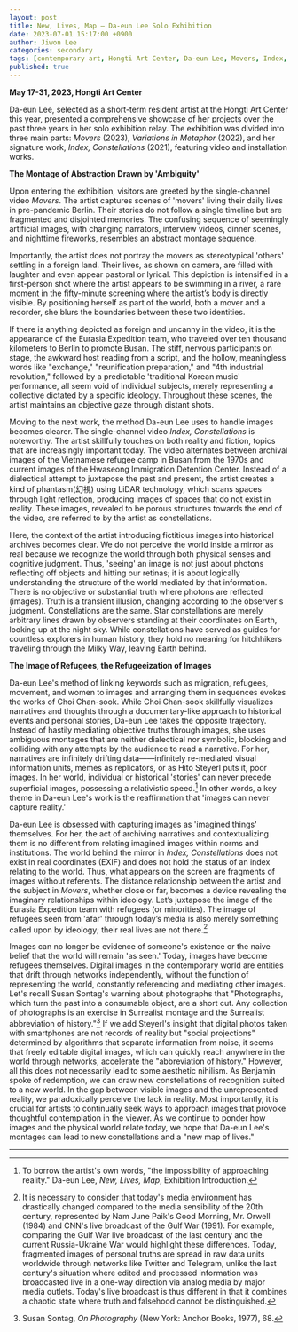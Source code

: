 ```yaml
---
layout: post
title: New, Lives, Map — Da-eun Lee Solo Exhibition
date: 2023-07-01 15:17:00 +0900
author: Jiwon Lee
categories: secondary
tags: [contemporary art, Hongti Art Center, Da-eun Lee, Movers, Index, NewLivesMap]
published: true
---
```


**May 17-31, 2023, Hongti Art Center**

Da-eun Lee, selected as a short-term resident artist at the Hongti Art Center this year, presented a comprehensive showcase of her projects over the past three years in her solo exhibition relay. The exhibition was divided into three main parts: *Movers* (2023), *Variations in Metaphor* (2022), and her signature work, *Index, Constellations* (2021), featuring video and installation works.

**The Montage of Abstraction Drawn by 'Ambiguity'**

Upon entering the exhibition, visitors are greeted by the single-channel video *Movers*. The artist captures scenes of 'movers' living their daily lives in pre-pandemic Berlin. Their stories do not follow a single timeline but are fragmented and disjointed memories. The confusing sequence of seemingly artificial images, with changing narrators, interview videos, dinner scenes, and nighttime fireworks, resembles an abstract montage sequence.

Importantly, the artist does not portray the movers as stereotypical 'others' settling in a foreign land. Their lives, as shown on camera, are filled with laughter and even appear pastoral or lyrical. This depiction is intensified in a first-person shot where the artist appears to be swimming in a river, a rare moment in the fifty-minute screening where the artist’s body is directly visible. By positioning herself as part of the world, both a mover and a recorder, she blurs the boundaries between these two identities.

If there is anything depicted as foreign and uncanny in the video, it is the appearance of the Eurasia Expedition team, who traveled over ten thousand kilometers to Berlin to promote Busan. The stiff, nervous participants on stage, the awkward host reading from a script, and the hollow, meaningless words like "exchange," "reunification preparation," and "4th industrial revolution," followed by a predictable 'traditional Korean music' performance, all seem void of individual subjects, merely representing a collective dictated by a specific ideology. Throughout these scenes, the artist maintains an objective gaze through distant shots.

Moving to the next work, the method Da-eun Lee uses to handle images becomes clearer. The single-channel video *Index, Constellations* is noteworthy. The artist skillfully touches on both reality and fiction, topics that are increasingly important today. The video alternates between archival images of the Vietnamese refugee camp in Busan from the 1970s and current images of the Hwaseong Immigration Detention Center. Instead of a dialectical attempt to juxtapose the past and present, the artist creates a kind of phantasm(幻視) using LiDAR technology, which scans spaces through light reflection, producing images of spaces that do not exist in reality. These images, revealed to be porous structures towards the end of the video, are referred to by the artist as constellations.

Here, the context of the artist introducing fictitious images into historical archives becomes clear. We do not perceive the world inside a mirror as real because we recognize the world through both physical senses and cognitive judgment. Thus, 'seeing' an image is not just about photons reflecting off objects and hitting our retinas; it is about logically understanding the structure of the world mediated by that information. There is no objective or substantial truth where photons are reflected (images). Truth is a transient illusion, changing according to the observer's judgment. Constellations are the same. Star constellations are merely arbitrary lines drawn by observers standing at their coordinates on Earth, looking up at the night sky. While constellations have served as guides for countless explorers in human history, they hold no meaning for hitchhikers traveling through the Milky Way, leaving Earth behind.

**The Image of Refugees, the Refugeeization of Images**

Da-eun Lee's method of linking keywords such as migration, refugees, movement, and women to images and arranging them in sequences evokes the works of Choi Chan-sook. While Choi Chan-sook skillfully visualizes narratives and thoughts through a documentary-like approach to historical events and personal stories, Da-eun Lee takes the opposite trajectory. Instead of hastily mediating objective truths through images, she uses ambiguous montages that are neither dialectical nor symbolic, blocking and colliding with any attempts by the audience to read a narrative. For her, narratives are infinitely drifting data——infinitely re-mediated visual information units, memes as replicators, or as Hito Steyerl puts it, poor images. In her world, individual or historical 'stories' can never precede superficial images, possessing a relativistic speed.[^1] In other words, a key theme in Da-eun Lee's work is the reaffirmation that 'images can never capture reality.'

Da-eun Lee is obsessed with capturing images as 'imagined things' themselves. For her, the act of archiving narratives and contextualizing them is no different from relating imagined images within norms and institutions. The world behind the mirror in *Index, Constellations* does not exist in real coordinates (EXIF) and does not hold the status of an index relating to the world. Thus, what appears on the screen are fragments of images without referents. The distance relationship between the artist and the subject in *Movers*, whether close or far, becomes a device revealing the imaginary relationships within ideology. Let’s juxtapose the image of the Eurasia Expedition team with refugees (or minorities). The image of refugees seen from 'afar' through today’s media is also merely something called upon by ideology; their real lives are not there.[^2]

Images can no longer be evidence of someone's existence or the naive belief that the world will remain 'as seen.' Today, images have become refugees themselves. Digital images in the contemporary world are entities that drift through networks independently, without the function of representing the world, constantly referencing and mediating other images. Let's recall Susan Sontag's warning about photographs that "Photographs, which turn the past into a consumable object, are a short cut. Any collection of photographs is an exercise in Surrealist montage and the Surrealist abbreviation of history."[^3] If we add Steyerl's insight that digital photos taken with smartphones are not records of reality but "social projections" determined by algorithms that separate information from noise, it seems that freely editable digital images, which can quickly reach anywhere in the world through networks, accelerate the "abbreviation of history." However, all this does not necessarily lead to some aesthetic nihilism. As Benjamin spoke of redemption, we can draw new constellations of recognition suited to a new world. In the gap between visible images and the unrepresented reality, we paradoxically perceive the lack in reality. Most importantly, it is crucial for artists to continually seek ways to approach images that provoke thoughtful contemplation in the viewer. As we continue to ponder how images and the physical world relate today, we hope that Da-eun Lee's montages can lead to new constellations and a "new map of lives."

---

[^1]: To borrow the artist's own words, "the impossibility of approaching reality." Da-eun Lee, *New, Lives, Map*, Exhibition Introduction.
[^2]: It is necessary to consider that today's media environment has drastically changed compared to the media sensibility of the 20th century, represented by Nam June Paik's Good Morning, Mr. Orwell (1984) and CNN's live broadcast of the Gulf War (1991). For example, comparing the Gulf War live broadcast of the last century and the current Russia-Ukraine War would highlight these differences. Today, fragmented images of personal truths are spread in raw data units worldwide through networks like Twitter and Telegram, unlike the last century's situation where edited and processed information was broadcasted live in a one-way direction via analog media by major media outlets. Today's live broadcast is thus different in that it combines a chaotic state where truth and falsehood cannot be distinguished.
[^3]: Susan Sontag, *On Photography* (New York: Anchor Books, 1977), 68.

